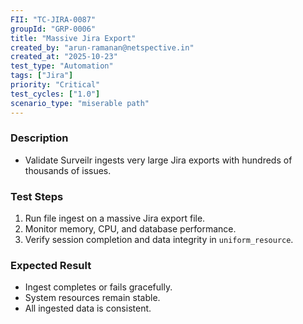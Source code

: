 ```yaml
---
FII: "TC-JIRA-0087"
groupId: "GRP-0006"
title: "Massive Jira Export"
created_by: "arun-ramanan@netspective.in"
created_at: "2025-10-23"
test_type: "Automation"
tags: ["Jira"]
priority: "Critical"
test_cycles: ["1.0"]
scenario_type: "miserable path"
---
```

### Description
- Validate Surveilr ingests very large Jira exports with hundreds of thousands of issues.

### Test Steps
1. Run file ingest on a massive Jira export file.  
2. Monitor memory, CPU, and database performance.  
3. Verify session completion and data integrity in `uniform_resource`.

### Expected Result
- Ingest completes or fails gracefully.  
- System resources remain stable.  
- All ingested data is consistent.
